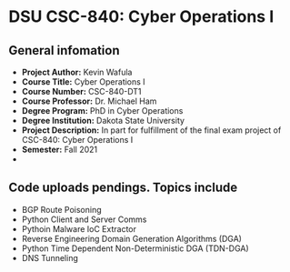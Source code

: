 # DSU CSC-840: Cyber Operations I

## General infomation
- **Project Author:**  Kevin Wafula
- **Course Title:** Cyber Operations I
- **Course Number:** CSC-840-DT1
- **Course Professor:** Dr. Michael Ham
- **Degree Program:** PhD in Cyber Operations
- **Degree Institution:** Dakota State University  
- **Project Description:** In part for fulfillment of the final exam project of CSC-840: Cyber Operations I
- **Semester:** Fall 2021
- 
## Code uploads pendings. Topics include
- BGP Route Poisoning
- Python Client and Server Comms
- Pythoin Malware IoC Extractor
- Reverse Engineering Domain Generation Algorithms (DGA) 
- Python Time Dependent Non-Deterministic DGA (TDN-DGA)
- DNS Tunneling
